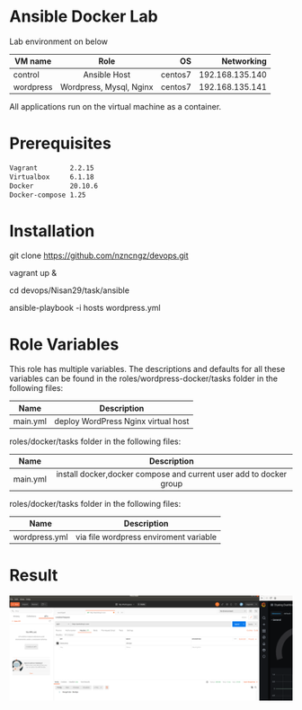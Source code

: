 
# Ansible Docker Lab

Lab environment on below



| VM name       |   Role                    | OS      |  Networking     | 
| ------------- |   :-------------:         | -----:  | -----:          |
| control       |   Ansible Host            | centos7 | 192.168.135.140 |
| wordpress     |   Wordpress, Mysql, Nginx | centos7 | 192.168.135.141 |


All applications run on the virtual machine as a container.



# Prerequisites

    Vagrant        2.2.15 
    Virtualbox     6.1.18 
    Docker         20.10.6
    Docker-compose 1.25
 
# Installation

git clone https://github.com/nzncngz/devops.git

<!-- vm creating --> 

vagrant up &

cd devops/Nisan29/task/ansible

<!-- all application run  --> 

ansible-playbook -i hosts wordpress.yml

# Role Variables

This role has multiple variables. The descriptions and defaults for all these variables can be found in the roles/wordpress-docker/tasks folder in the following files:

| Name           |   Description                         
| -------------  |   :-------------:          
| main.yml       |   deploy WordPress Nginx virtual host  

roles/docker/tasks folder in the following files:

| Name           |   Description                         
| -------------  |   :-------------:          
| main.yml       |   install docker,docker compose and current user add to docker group    

roles/docker/tasks folder in the following files:

| Name           |   Description                         
| -------------  |   :-------------:          
| wordpress.yml  |   via file wordpress enviroment variable


# Result

![Vertical](https://github.com/nzncngz/devops/blob/main/Nisan29/task2/postman_header_control.png)





